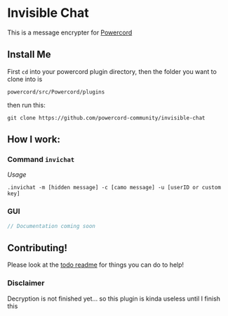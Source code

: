 # Invisible Chat
This is a message encrypter for [Powercord](https://github.com/powercord-org/powercord "Powercord Website")

## Install Me
First `cd` into your powercord plugin directory, then
the folder you want to clone into is
```
powercord/src/Powercord/plugins
```
then run this:
```console
git clone https://github.com/powercord-community/invisible-chat
```
## How I work:

### Command `invichat`
*Usage*
```
.invichat -m [hidden message] -c [camo message] -u [userID or custom key]
```

### GUI

```javascript
// Documentation coming soon
```

## Contributing!

Please look at the [todo readme](TODO.md) for things you can do to help!

### Disclaimer
Decryption is not finished yet... so this plugin is kinda useless until I finish this
